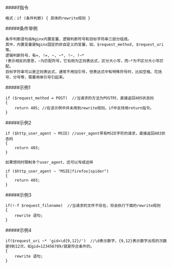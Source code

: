 ####if指令

    格式：if (条件判断) { 具体的rewrite规则 }
    
#####条件举例

    条件判断语句由Nginx内置变量、逻辑判断符号和目标字符串三部分组成。
    其中，内置变量是Nginx固定的非自定义的变量，如，$request_method, $request_uri等。
    逻辑判断符号，有=, !=, ~, ~*, !~, !~*
    !表示相反的意思，~为匹配符号，它右侧为正则表达式，区分大小写，而~*为不区分大小写匹配。
    目标字符串可以是正则表达式，通常不用加引号，但表达式中有特殊符号时，比如空格、花括号、分号等，需要用单引号引起来。

#####示例1

    if ($request_method = POST)  //当请求的方法为POST时，直接返回405状态码
    {
	    return 405; //在该示例中并未用到rewrite规则，if中支持用return指令。
    }

#####示例2

    if ($http_user_agent ~ MSIE) //user_agent带有MSIE字符的请求，直接返回403状态码
    {
	    return 403;
    }

    如果想同时限制多个user_agent，还可以写成这样

    if ($http_user_agent ~ "MSIE|firefox|spider")
    {
	    return 403;
    }

#####示例3

    if(!-f $request_filename)  //当请求的文件不存在，将会执行下面的rewrite规则
    {
        rewrite 语句;
    }
    
#####示例4

    if($request_uri ~* 'gid=\d{9,12}/')  //\d表示数字，{9,12}表示数字出现的次数是9到12次，如gid=123456789/就是符合条件的。
    {
        rewrite 语句;
    }
    
    